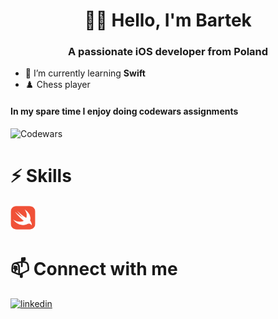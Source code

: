 <h1 align="center">👨‍💻 Hello, I'm Bartek</h1>
<h3 align="center">A passionate iOS developer from Poland</h3>

- 🌱 I’m currently learning **Swift**
- ♟️ Chess player

<h4>In my spare time I enjoy doing codewars assignments</h4>

![Codewars](https://www.codewars.com/users/Bartek112/badges/large)

# ⚡ Skills

<p align="left"> <a href="https://developer.apple.com/swift/" target="_blank" rel="noreferrer"> <img src="https://raw.githubusercontent.com/devicons/devicon/master/icons/swift/swift-original.svg" alt="swift" width="40" height="40"/> </a> </p>

# 📫 Connect with me

[![linkedin](https://img.shields.io/badge/linkedin-0A66C2?style=for-the-badge&logo=linkedin&logoColor=white)](https://www.linkedin.com/in/bartek-chadry%C5%9B-010655234/)


